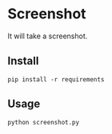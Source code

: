 # Screenshot
It will take a screenshot.

## Install
`pip install -r requirements`

## Usage
`python screenshot.py`
